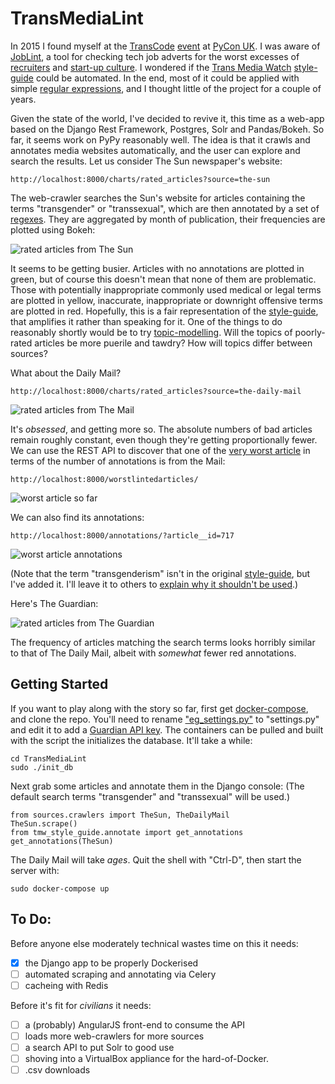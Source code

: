 # TransMediaLint

In 2015 I found myself at the [TransCode](http://trans-code.org/) [event](http://2015.pyconuk.org/transcode/) at
[PyCon UK](http://pyconuk.org). I was aware of [JobLint](http://joblint.org/), a tool for checking tech job
adverts for the worst excesses of [recruiters](https://i.pinimg.com/originals/8c/58/4c/8c584c601031ce0f863cb0f8b8e71887.jpg)
and [start-up culture](https://pbs.twimg.com/media/CfNJTAHWAAAik5I.png). I wondered if the
[Trans Media Watch](http://www.transmediawatch.org/)
[style-guide](http://www.transmediawatch.org/Documents/Media%20Style%20Guide.pdf) could be automated.
In the end, most of it could be applied with simple
[regular expressions](https://pbs.twimg.com/media/Cr7mS_OWcAA7Hzt.jpg), and I thought little of the project for a
couple of years.

Given the state of the world, I've decided to revive it, this time as a web-app based on the
Django Rest Framework, Postgres, Solr and Pandas/Bokeh. So far, it seems work on PyPy reasonably well.
The idea is that it crawls and annotates media websites automatically, and the user can explore and
search the results. Let us consider The Sun newspaper's website: 

```http://localhost:8000/charts/rated_articles?source=the-sun```

The web-crawler searches the Sun's website for articles containing the terms "transgender" or "transsexual",
which are then annotated by a set of
[regexes](https://github.com/augeas/TransMediaLint/blob/master/transmedialint/tmw_style_guide/rules.py).
They are aggregated by month of publication, their frequencies are plotted using Bokeh:

![rated articles from The Sun](https://github.com/augeas/TransMediaLint/raw/master/img/rated_sun_articles.png)

It seems to be getting busier.
Articles with no annotations are plotted in green, but of course this doesn't mean that none of them are
problematic. Those with potentially inappropriate commonly used medical or legal terms are plotted in
yellow, inaccurate, inappropriate or downright offensive terms are plotted in red. Hopefully, this is a
fair representation of the
[style-guide](http://www.transmediawatch.org/Documents/Media%20Style%20Guide.pdf), that amplifies it rather
than speaking for it. One of the things to do reasonably shortly would be to try
[topic-modelling](https://radimrehurek.com/gensim/). Will the topics of poorly-rated
articles be more puerile and tawdry? How will topics differ between sources?

What about the Daily Mail?

```http://localhost:8000/charts/rated_articles?source=the-daily-mail```

![rated articles from The Mail](https://github.com/augeas/TransMediaLint/raw/master/img/rated_mail_articles.png)

It's *obsessed*, and getting more so. The absolute numbers of bad articles remain
roughly constant, even though they're getting proportionally fewer. We can use the
REST API to discover that one of the
[very worst article](http://www.dailymail.co.uk/news/article-2921528/The-man-s-TWO-sex-changes-Incredible-story-Walt-Laura-REVERSED-operation-believes-surgeons-quick-operate.html)
in terms of the number of annotations is from the Mail:

```http://localhost:8000/worstlintedarticles/```

![worst article so far](https://github.com/augeas/TransMediaLint/raw/master/img/worst_mail.png)

We can also find its annotations:

```http://localhost:8000/annotations/?article__id=717```

![worst article annotations](https://github.com/augeas/TransMediaLint/blob/master/img/worst_mail_annots.png)

(Note that the term "transgenderism" isn't in the original
[style-guide](http://www.transmediawatch.org/Documents/Media%20Style%20Guide.pdf), but
I've added it. I'll leave it to others to
[explain why it shouldn't be used](https://www.quora.com/Is-transgenderism-the-correct-word-to-use-in-regards-to-trans-people).)

Here's The Guardian:

![rated articles from The Guardian](https://github.com/augeas/TransMediaLint/raw/master/img/rated_guardian_articles.png)

The frequency of articles matching the search terms looks horribly similar to that of The Daily Mail, albeit with *somewhat*
fewer red annotations.

## Getting Started

If you want to play along with the story so far, first get [docker-compose](https://docs.docker.com/compose/), and clone the repo.
You'll need to rename ["eg_settings.py"](https://github.com/augeas/TransMediaLint/blob/master/transmedialint/transmedialint/eg_settings.py)
to "settings.py" and edit it to add a [Guardian API key](https://open-platform.theguardian.com/access/).
The containers can be pulled and built with the script the initializes the database. It'll take a while:

```git clone https://github.com/augeas/TransMediaLint.git
cd TransMediaLint
sudo ./init_db
```

Next grab some articles and annotate them in the Django console:
(The default search terms "transgender" and "transsexual" will be used.)


```sudo ./shell
from sources.crawlers import TheSun, TheDailyMail
TheSun.scrape()
from tmw_style_guide.annotate import get_annotations
get_annotations(TheSun)
```

The Daily Mail will take *ages*. Quit the shell with "Ctrl-D", then start the server with:

```sudo docker-compose up```

## To Do:

Before anyone else moderately technical wastes time on this it needs:

- [X] the Django app to be properly Dockerised
- [ ] automated scraping and annotating via Celery
- [ ] cacheing with Redis

Before it's fit for *civilians* it needs:

- [ ] a (probably) AngularJS front-end to consume the API
- [ ] loads more web-crawlers for more sources
- [ ] a search API to put Solr to good use
- [ ] shoving into a VirtualBox appliance for the hard-of-Docker.
- [ ] .csv downloads